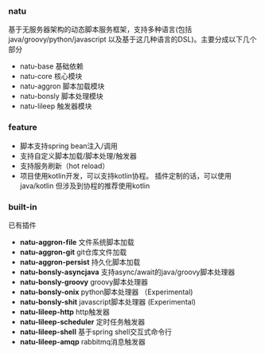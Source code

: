 ### natu
基于无服务器架构的动态脚本服务框架，支持多种语言(包括java/groovy/python/javascript 以及基于这几种语言的DSL)。主要分成以下几个部分
* natu-base 基础依赖
* natu-core 核心模块
* natu-aggron 脚本加载模块
* natu-bonsly 脚本处理模块
* natu-lileep 触发器模块

### feature
* 脚本支持spring bean注入/调用
* 支持自定义脚本加载/脚本处理/触发器
* 支持服务刷新（hot reload）
* 项目使用kotlin开发，可以支持kotlin协程。 插件定制的话，可以使用java/kotlin 但涉及到协程的推荐使用kotlin

### built-in
已有插件
* __natu-aggron-file__ 文件系统脚本加载 
* __natu-aggron-git__   git仓库文件加载
* __natu-aggron-persist__ 持久化脚本加载
* __natu-bonsly-asyncjava__ 支持async/await的java/groovy脚本处理器
* __natu-bonsly-groovy__ groovy脚本处理器
* __natu-bonsly-onix__ python脚本处理器  （Experimental)
* __natu-bonsly-shit__ javascript脚本处理器 (Experimental)
* __natu-lileep-http__ http触发器
* __natu-lileep-scheduler__ 定时任务触发器
* __natu-lileep-shell__ 基于spring shell交互式命令行
* __natu-lileep-amqp__ rabbitmq消息触发器
